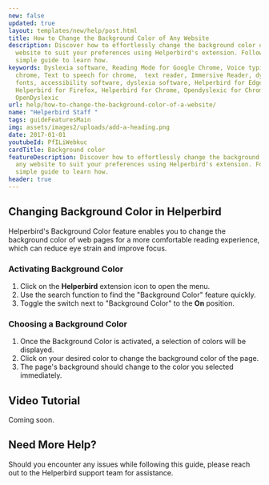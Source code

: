 ```yaml
---
new: false
updated: true
layout: templates/new/help/post.html
title: How to Change the Background Color of Any Website
description: Discover how to effortlessly change the background color of any
  website to suit your preferences using Helperbird's extension. Follow this
  simple guide to learn how.
keywords: Dyslexia software, Reading Mode for Google Chrome, Voice typing for
  chrome, Text to speech for chrome,  text reader, Immersive Reader, dyslexia
  fonts, accessibility software, dyslexia software, Helperbird for Edge,
  Helperbird for Firefox, Helperbird for Chrome, Opendyslexic for Chrome,
  OpenDyslexic
url: help/how-to-change-the-background-color-of-a-website/
name: "Helperbird Staff "
tags: guideFeaturesMain
img: assets/images2/uploads/add-a-heading.png
date: 2017-01-01
youtubeId: PfILiWebkuc
cardTitle: Background color
featureDescription: Discover how to effortlessly change the background color of
  any website to suit your preferences using Helperbird's extension. Follow this
  simple guide to learn how.
header: true
---
```



## Changing Background Color in Helperbird

Helperbird's Background Color feature enables you to change the background color of web pages for a more comfortable reading experience, which can reduce eye strain and improve focus.

### Activating Background Color

1. Click on the **Helperbird** extension icon to open the menu.
2. Use the search function to find the "Background Color" feature quickly.
3. Toggle the switch next to "Background Color" to the **On** position.

### Choosing a Background Color

1. Once the Background Color is activated, a selection of colors will be displayed.
2. Click on your desired color to change the background color of the page.
3. The page's background should change to the color you selected immediately.



## Video Tutorial
Coming soon.

## Need More Help?
Should you encounter any issues while following this guide, please reach out to the Helperbird support team for assistance.
